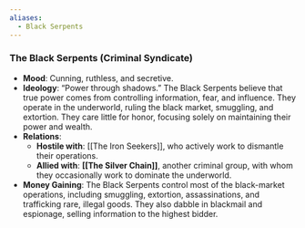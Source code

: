 ```yaml
---
aliases:
  - Black Serpents
---
```

### **The Black Serpents (Criminal Syndicate)**

- **Mood**: Cunning, ruthless, and secretive.
- **Ideology**: “Power through shadows.” The Black Serpents believe that true power comes from controlling information, fear, and influence. They operate in the underworld, ruling the black market, smuggling, and extortion. They care little for honor, focusing solely on maintaining their power and wealth.
- **Relations**:
    - **Hostile with**: [[The Iron Seekers]], who actively work to dismantle their operations.
    - **Allied with**: **[[The Silver Chain]]**, another criminal group, with whom they occasionally work to dominate the underworld.
- **Money Gaining**: The Black Serpents control most of the black-market operations, including smuggling, extortion, assassinations, and trafficking rare, illegal goods. They also dabble in blackmail and espionage, selling information to the highest bidder.